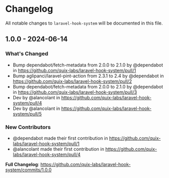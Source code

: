 # Changelog

All notable changes to `laravel-hook-system` will be documented in this file.

## 1.0.0 - 2024-06-14

### What's Changed

* Bump dependabot/fetch-metadata from 2.0.0 to 2.1.0 by @dependabot in https://github.com/quix-labs/laravel-hook-system/pull/1
* Bump aglipanci/laravel-pint-action from 2.3.1 to 2.4 by @dependabot in https://github.com/quix-labs/laravel-hook-system/pull/2
* Bump dependabot/fetch-metadata from 2.0.0 to 2.1.0 by @dependabot in https://github.com/quix-labs/laravel-hook-system/pull/3
* Dev by @alancolant in https://github.com/quix-labs/laravel-hook-system/pull/4
* Dev by @alancolant in https://github.com/quix-labs/laravel-hook-system/pull/5

### New Contributors

* @dependabot made their first contribution in https://github.com/quix-labs/laravel-hook-system/pull/1
* @alancolant made their first contribution in https://github.com/quix-labs/laravel-hook-system/pull/4

**Full Changelog**: https://github.com/quix-labs/laravel-hook-system/commits/1.0.0

